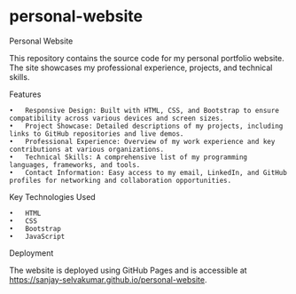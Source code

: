 # personal-website

Personal Website

This repository contains the source code for my personal portfolio website. The site showcases my professional experience, projects, and technical skills.

Features

	•	Responsive Design: Built with HTML, CSS, and Bootstrap to ensure compatibility across various devices and screen sizes.
	•	Project Showcase: Detailed descriptions of my projects, including links to GitHub repositories and live demos.
	•	Professional Experience: Overview of my work experience and key contributions at various organizations.
	•	Technical Skills: A comprehensive list of my programming languages, frameworks, and tools.
	•	Contact Information: Easy access to my email, LinkedIn, and GitHub profiles for networking and collaboration opportunities.

Key Technologies Used

	•	HTML
	•	CSS
	•	Bootstrap
	•	JavaScript

Deployment

The website is deployed using GitHub Pages and is accessible at https://sanjay-selvakumar.github.io/personal-website.